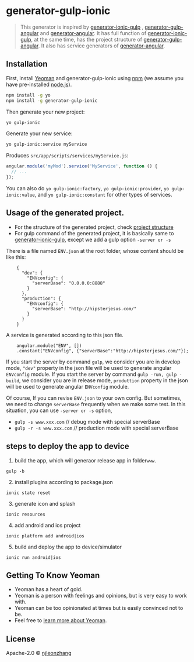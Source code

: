 # generator-gulp-ionic

> This generator is inspired by [generator-ionic-gulp](https://github.com/tmaximini/generator-ionic-gulp#readme) , [generator-gulp-angular](https://github.com/Swiip/generator-gulp-angular) and [generator-angular](https://github.com/yeoman/generator-angular). It has full function of [generator-ionic-gulp](https://github.com/tmaximini/generator-ionic-gulp#readme), at the same time, has the project structure of [generator-gulp-angular](https://github.com/Swiip/generator-gulp-angular). It also has service generators of [generator-angular](https://github.com/yeoman/generator-angular).


## Installation

First, install [Yeoman](http://yeoman.io) and generator-gulp-ionic using [npm](https://www.npmjs.com/) (we assume you have pre-installed [node.js](https://nodejs.org/)).

```bash
npm install -g yo
npm install -g generator-gulp-ionic
```

Then generate your new project:

```bash
yo gulp-ionic
```

Generate your new service:

```bash
yo gulp-ionic:service myService
```

Produces `src/app/scripts/services/myService.js`:

```javascript
angular.module('myMod').service('MyService', function () {
  // ...
});
```

You can also do `yo gulp-ionic:factory`, `yo gulp-ionic:provider`, `yo gulp-ionic:value`, and `yo gulp-ionic:constant` for other types of services.


## Usage of the generated project.

* For the structure of the generated project, check [project structure](https://github.com/Swiip/generator-gulp-angular/blob/master/docs/usage.md)
* For gulp command of the generated project, it is basically same to [generator-ionic-gulp](https://github.com/tmaximini/generator-ionic-gulp#readme),
except we add a gulp option `-server or -s`

There is a file named `ENV.json` at the root folder, whose content should be like this:

```
    {
      "dev": {
        "ENVconfig": {
          "serverBase": "0.0.0.0:8888"
        }
      },
      "production": {
        "ENVconfig": {
          "serverBase": "http://hipsterjesus.com/"
        }
      }
    }
```

A service is generated according to this json file.  

```
    angular.module("ENV", [])
    .constant("ENVconfig", {"serverBase":"http://hipsterjesus.com/"});

```

If you start the server by command `gulp`, we consider you are in develop mode, `"dev"` property in the json file will be used to generate angular `ENVconfig` module.
If you start the server by command `gulp -run, gulp -build`, we consider you are in release mode, `produttion` property in the json will be used to generate angular `ENVconfig` module.

Of course, If you can revise `ENV.json` to your own config. But sometimes, we need to change `serverBase` frequently when we make some test.
In this situation, you can use `-server or -s` option,

* `gulp -s www.xxx.com`         // debug mode with special serverBase
* `gulp -r -s www.xxx.com`      // production mode with special serverBase

## steps to deploy the app to device
1. build the app, which will generaor release app in folder`www`. 

  `gulp -b`
  
2. install plugins according to package.json
  
  `ionic state reset`

3. generate icon and splash

  `ionic resources`
  
4. add android and ios project

  `ionic platform add android|ios`
  
5. build and deploy the app to device/simulator
  
  `ionic run android|ios`

## Getting To Know Yeoman

 * Yeoman has a heart of gold.
 * Yeoman is a person with feelings and opinions, but is very easy to work with.
 * Yeoman can be too opinionated at times but is easily convinced not to be.
 * Feel free to [learn more about Yeoman](http://yeoman.io/).

## License

Apache-2.0 © [njleonzhang](https://github.com/njleonzhang)


[npm-image]: https://badge.fury.io/js/generator-gulp-ionic.svg
[npm-url]: https://npmjs.org/package/generator-gulp-ionic
[travis-image]: https://travis-ci.org//generator-gulp-ionic.svg?branch=master
[travis-url]: https://travis-ci.org//generator-gulp-ionic
[daviddm-image]: https://david-dm.org//generator-gulp-ionic.svg?theme=shields.io
[daviddm-url]: https://david-dm.org//generator-gulp-ionic


